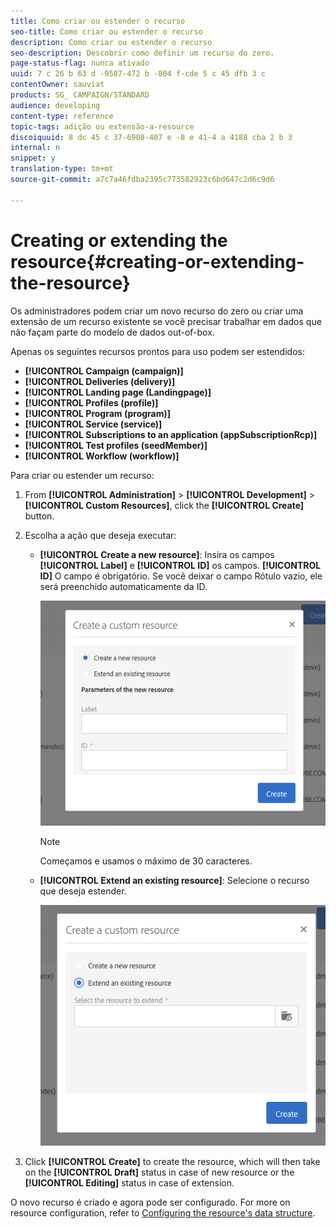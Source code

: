 ```yaml
---
title: Como criar ou estender o recurso
seo-title: Como criar ou estender o recurso
description: Como criar ou estender o recurso
seo-description: Descobrir como definir um recurso do zero.
page-status-flag: nunca ativado
uuid: 7 c 26 b 63 d -9587-472 b -804 f-cde 5 c 45 dfb 3 c
contentOwner: sauviat
products: SG_ CAMPAIGN/STANDARD
audience: developing
content-type: reference
topic-tags: adição ou extensão-a-resource
discoiquuid: 8 dc 45 c 37-6908-407 e -8 e 41-4 a 4188 cba 2 b 3
internal: n
snippet: y
translation-type: tm+mt
source-git-commit: a7c7a46fdba2395c773582923c6bd647c2d6c9d6

---
```



# Creating or extending the resource{#creating-or-extending-the-resource}

Os administradores podem criar um novo recurso do zero ou criar uma extensão de um recurso existente se você precisar trabalhar em dados que não façam parte do modelo de dados out-of-box.

Apenas os seguintes recursos prontos para uso podem ser estendidos:

* **[!UICONTROL Campaign (campaign)]**
* **[!UICONTROL Deliveries (delivery)]**
* **[!UICONTROL Landing page (Landingpage)]**
* **[!UICONTROL Profiles (profile)]**
* **[!UICONTROL Program (program)]**
* **[!UICONTROL Service (service)]**
* **[!UICONTROL Subscriptions to an application (appSubscriptionRcp)]**
* **[!UICONTROL Test profiles (seedMember)]**
* **[!UICONTROL Workflow (workflow)]**

Para criar ou estender um recurso:

1. From **[!UICONTROL Administration]** &gt; **[!UICONTROL Development]** &gt; **[!UICONTROL Custom Resources]**, click the **[!UICONTROL Create]** button.
1. Escolha a ação que deseja executar:

   * **[!UICONTROL Create a new resource]**: Insira os campos **[!UICONTROL Label]** e **[!UICONTROL ID]** os campos. **[!UICONTROL ID]** O campo é obrigatório. Se você deixar o campo Rótulo vazio, ele será preenchido automaticamente da ID.

      ![](assets/schema_extension_2.png)

      >[!NOTE]
      >
      >Começamos e usamos o máximo de 30 caracteres.

   * **[!UICONTROL Extend an existing resource]**: Selecione o recurso que deseja estender.

      ![](assets/schema_extension_10.png)

1. Click **[!UICONTROL Create]** to create the resource, which will then take on the **[!UICONTROL Draft]** status in case of new resource or the **[!UICONTROL Editing]** status in case of extension.

O novo recurso é criado e agora pode ser configurado. For more on resource configuration, refer to [Configuring the resource's data structure](../../developing/using/configuring-the-resource-s-data-structure.md).
